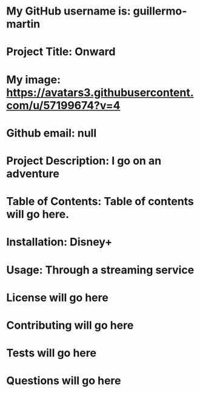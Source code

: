 
  # My GitHub username is: guillermo-martin
  # Project Title:  Onward
  # My image: https://avatars3.githubusercontent.com/u/57199674?v=4
  # Github email: null
  # Project Description: I go on an adventure
  # Table of Contents:  Table of contents will go here.
  # Installation: Disney+
  # Usage:  Through a streaming service

  # License will go here

  # Contributing will go here

  # Tests will go here

  # Questions will go here
  
